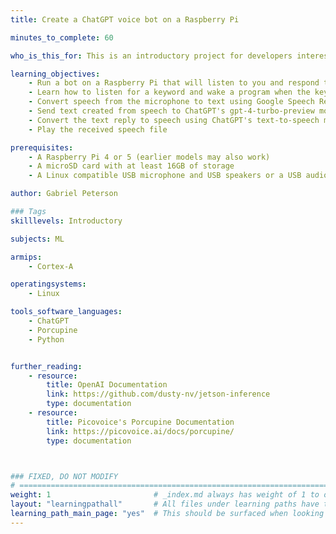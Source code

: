 ```yaml
---
title: Create a ChatGPT voice bot on a Raspberry Pi

minutes_to_complete: 60

who_is_this_for: This is an introductory project for developers interested in integrating a Chatbot (namely ChatGPT) into Raspberry Pi projects.

learning_objectives:
    - Run a bot on a Raspberry Pi that will listen to you and respond to what you say
    - Learn how to listen for a keyword and wake a program when the keyword is heard
    - Convert speech from the microphone to text using Google Speech Recognition
    - Send text created from speech to ChatGPT's gpt-4-turbo-preview model via API and receive a text reply
    - Convert the text reply to speech using ChatGPT's text-to-speech model via API 
    - Play the received speech file 

prerequisites:
    - A Raspberry Pi 4 or 5 (earlier models may also work)
    - A microSD card with at least 16GB of storage
    - A Linux compatible USB microphone and USB speakers or a USB audio device with a microphone and speakers

author: Gabriel Peterson

### Tags
skilllevels: Introductory

subjects: ML

armips:
    - Cortex-A

operatingsystems:
    - Linux

tools_software_languages:
    - ChatGPT
    - Porcupine
    - Python


further_reading:
    - resource:
        title: OpenAI Documentation
        link: https://github.com/dusty-nv/jetson-inference
        type: documentation
    - resource:
        title: Picovoice's Porcupine Documentation
        link: https://picovoice.ai/docs/porcupine/
        type: documentation



### FIXED, DO NOT MODIFY
# ================================================================================
weight: 1                       # _index.md always has weight of 1 to order correctly
layout: "learningpathall"       # All files under learning paths have this same wrapper
learning_path_main_page: "yes"  # This should be surfaced when looking for related content. Only set for _index.md of learning path content.
---
```


